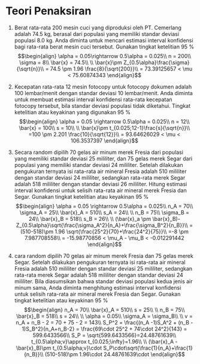 # Teori Penaksiran
1. Berat rata-rata 200 mesin cuci yang diproduksi oleh PT. Cemerlang adalah 74.5 kg, berasal dari populasi yang memiliki standar deviasi populasi 8.0 kg. Anda diminta untuk mencari estimasi interval konfidensi bagi rata-rata berat mesin cuci tersebut. Gunakan tingkat ketelitian 95 %
$$\begin{align}
\alpha = 0.05\rightarrow 0.5\alpha = 0.025\\
n = 200\\
\sigma = 8\\
\bar{x} = 74.5\\
\\
\bar{x}\pm Z_{0.5\alpha}\frac{\sigma}{\sqrt{n}}\\
= 74.5 \pm 1.96 \frac{8}{\sqrt{200}}\\
= 73.39125657 < \mu < 75.60874343
\end{align}$$

2. Kecepatan rata-rata 12 mesin fotocopy untuk fotocopy dokumen adalah 100 lembar/menit dengan standar deviasi 10 lembar/menit. Anda diminta untuk membuat estimasi interval konfidensi rata-rata kecepatan fotocopy tersebut, bila standar deviasi populasi tidak diketahui. Tingkat ketelitian atau keyakinan yang digunakan 95 %
$$\begin{align}
\alpha = 0.05 \rightarrow 0.5\alpha = 0.025\\
n = 12\\
\bar{x} = 100\\
s = 10\\
\\
\bar{x}\pm t_{0.025;12-1}\frac{s}{\sqrt{n}}\\
=100 \pm 2.201 \frac{10}{\sqrt{12}}\\
= 93.64626029 < \mu < 106.3537397
\end{align}$$

3. Secara random dipilih 70 gelas air minum merek Fresia dari populasi yang memiliki standar deviasi 25 mililiter, dan 75 gelas merek Segar dari populasi yang memiliki standar deviasi 24 mililiter. Setelah dilakukan pengukuran ternyata isi rata-rata air mineral Fresia adalah 510 mililiter dengan standar deviasi 24 mililiter, sedangkan rata-rata merek Segar adalah 518 mililiter dengan standar deviasi 26 mililiter. Hitung estimasi interval konfidensi untuk selisih rata-rata air mineral merek Fresia dan Segar. Gunakan tingkat ketelitian atau keyakinan 95 %
$$\begin{align}
\alpha = 0.05 \rightarrow 0.5\alpha = 0.025\\
n_A = 70\\
\sigma_A = 25\\
\bar{x}_A = 510\\
s_A = 24\\
\\
n_B = 75\\
\sigma_B = 24\\
\bar{x}_B = 518\\
s_B = 26\\
\\
(\bar{x}_a \pm \bar{x}_B)-Z_{0.5\alpha}\sqrt{\frac{\sigma_A^2}{n_A}+\frac{\sigma_B^2}{n_B}}\\
= (510-518)\pm 1.96 \sqrt{\frac{25^2}{70}+\frac{24^2}{75}}\\
=-8 \pm 7.987708558\\
= -15.98770856 < \mu_A - \mu_B < -0.012291442
\end{align}$$

4. cara random dipilih 70 gelas air minum merek Fresia dan 75 gelas merek Segar. Setelah dilakukan pengukuran ternyata isi rata-rata air mineral Fresia adalah 510 mililiter dengan standar deviasi 25 mililiter, sedangkan rata-rata merek Segar adalah 518 mililiter dengan standar deviasi 24 mililiter. Bila diasumsikan bahwa standar deviasi populasi kedua jenis air minum sama, Anda diminta menghitung estimasi interval konfidensi untuk selisih rata-rata air mineral merek Fresia dan Segar. Gunakan tingkat ketelitian atau keyakinan 95 %
$$\begin{align}
n_A = 70\\
\bar{x}_A = 510\\
s = 25\\
\\
n_B = 75\\
\bar{x}_B = 518\\
s = 24\\
\\
\alpha = 0.05\\
\sigma_A = \sigma_B\\
\\
v = n_A + n_B - 2 = 70 + 75 - 2 = 143\\
S_P^2 = \frac{(n_A -1)S_A^2 + (n_B - 1)S_B^2}{n_A+n_B-2} = \frac{69\cdot 25^2 + 74\cdot 24^2}{143} = 599.6433566\\
S_P = \sqrt{599.6433566}=24.48761639\\
t_{0.5\alpha;v}\approx t_{0.025;\infty}=1.96\\
\\
(\bar{x}_A - \bar{x}_B)\pm t_{0.5\alpha;v}\cdot S_P\cdot\sqrt{\frac{1}{n_A}+\frac{1}{n_B}}\\
(510-518)\pm 1.96\cdot 24.48761639\cdot
\end{align}$$